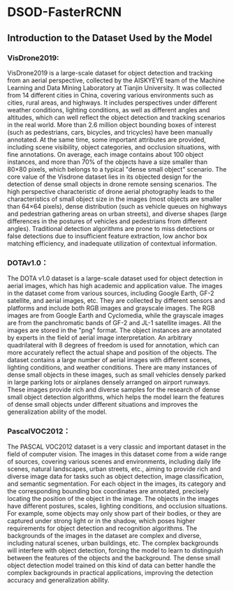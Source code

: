 # DSOD-FasterRCNN
## Introduction to the Dataset Used by the Model
### VisDrone2019:
VisDrone2019 is a large-scale dataset for object detection and tracking from an aerial perspective, collected by the AISKYEYE team of the Machine Learning and Data Mining Laboratory at Tianjin University. It was collected from 14 different cities in China, covering various environments such as cities, rural areas, and highways. It includes perspectives under different weather conditions, lighting conditions, as well as different angles and altitudes, which can well reflect the object detection and tracking scenarios in the real world. More than 2.6 million object bounding boxes of interest (such as pedestrians, cars, bicycles, and tricycles) have been manually annotated. At the same time, some important attributes are provided, including scene visibility, object categories, and occlusion situations, with fine annotations. On average, each image contains about 100 object instances, and more than 70% of the objects have a size smaller than 80×80 pixels, which belongs to a typical "dense small object" scenario.
  The core value of the Visdrone dataset lies in its objected design for the detection of dense small objects in drone remote sensing scenarios. The high perspective characteristic of drone aerial photography leads to the characteristics of small object size in the images (most objects are smaller than 64×64 pixels), dense distribution (such as vehicle queues on highways and pedestrian gathering areas on urban streets), and diverse shapes (large differences in the postures of vehicles and pedestrians from different angles). Traditional detection algorithms are prone to miss detections or false detections due to insufficient feature extraction, low anchor box matching efficiency, and inadequate utilization of contextual information.
### DOTAv1.0：
The DOTA v1.0 dataset is a large-scale dataset used for object detection in aerial images, which has high academic and application value. The images in the dataset come from various sources, including Google Earth, GF-2 satellite, and aerial images, etc. They are collected by different sensors and platforms and include both RGB images and grayscale images. The RGB images are from Google Earth and Cyclomedia, while the grayscale images are from the panchromatic bands of GF-2 and JL-1 satellite images. All the images are stored in the "png" format. The object instances are annotated by experts in the field of aerial image interpretation. An arbitrary quadrilateral with 8 degrees of freedom is used for annotation, which can more accurately reflect the actual shape and position of the objects. 
The dataset contains a large number of aerial images with different scenes, lighting conditions, and weather conditions. There are many instances of dense small objects in these images, such as small vehicles densely parked in large parking lots or airplanes densely arranged on airport runways. These images provide rich and diverse samples for the research of dense small object detection algorithms, which helps the model learn the features of dense small objects under different situations and improves the generalization ability of the model.
### PascalVOC2012：
The PASCAL VOC2012 dataset is a very classic and important dataset in the field of computer vision. The images in this dataset come from a wide range of sources, covering various scenes and environments, including daily life scenes, natural landscapes, urban streets, etc., aiming to provide rich and diverse image data for tasks such as object detection, image classification, and semantic segmentation. For each object in the images, its category and the corresponding bounding box coordinates are annotated, precisely locating the position of the object in the image. The objects in the images have different postures, scales, lighting conditions, and occlusion situations. For example, some objects may only show part of their bodies, or they are captured under strong light or in the shadow, which poses higher requirements for object detection and recognition algorithms.
The backgrounds of the images in the dataset are complex and diverse, including natural scenes, urban buildings, etc. The complex backgrounds will interfere with object detection, forcing the model to learn to distinguish between the features of the objects and the background. The dense small object detection model trained on this kind of data can better handle the complex backgrounds in practical applications, improving the detection accuracy and generalization ability.


